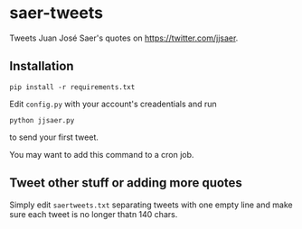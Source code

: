 saer-tweets
===========

Tweets Juan José Saer's quotes on https://twitter.com/jjsaer.

## Installation

```
pip install -r requirements.txt
```

Edit `config.py` with your account's creadentials and run

```
python jjsaer.py
```

to send your first tweet.

You may want to add this command to a cron job.

## Tweet other stuff or adding more quotes

Simply edit `saertweets.txt` separating tweets with one empty line and make sure each tweet is no longer thatn 140 chars.

